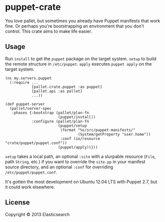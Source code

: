 # puppet-crate

You love pallet, but sometimes you already have Puppet manifests that
work fine.  Or perhaps you're bootstrapping an environment that you
don't control.  This crate aims to make life easier.

## Usage

Run `install` to get the `puppet` package on the target system.
`setup` to build the remote structure in `/etc/puppet`.  `apply`
executes `puppet apply` on the target system.

    (ns my.servers.puppet
      (:require ...
                [pallet.crate.puppet :as puppet]
                [pallet.api :as pallet]
                ...))
    
    (def puppet-server
      (pallet/server-spec
       :phases {:bootstrap (pallet/plan-fn
                            (puppet/install))
                :configure (pallet/plan-fn
                            (puppet/setup
                             (format "%s/src/puppet-manifests/"
                                     (System/getProperty "user.home"))
                             :conf (io/resource "crate/puppet/puppet.conf"))
                            (puppet/apply))}))

`setup` takes a local path, an optional `:site` with a slurpable
resource (`File`, path `String`, etc.) if you want to override the
`site.pp` in your manifest source directory, and an optional `:conf`
for overriding `/etc/puppet/puppet.conf`.

It's gotten the most development on Ubuntu 12.04 LTS with Puppet 2.7,
but it could work elsewhere.

## License

Copyright © 2013 Elasticsearch
